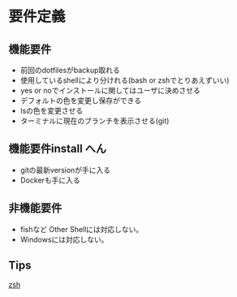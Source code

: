 # 要件定義

## 機能要件

- 前回のdotfilesがbackup取れる
- 使用しているshellにより分けれる(bash or zshでとりあえずいい)
- yes or noでインストールに関してはユーザに決めさせる
- デフォルトの色を変更し保存ができる
- lsの色を変更させる
- ターミナルに現在のブランチを表示させる(git)

## 機能要件install へん

- gitの最新versionが手に入る
- Dockerも手に入る

## 非機能要件

- fishなど Other Shellには対応しない。
- Windowsには対応しない。

## Tips

[zsh](https://gist.github.com/atakig/1555225/ede34a0fc6b44b4d8416d8917b9d90d908346e19)
